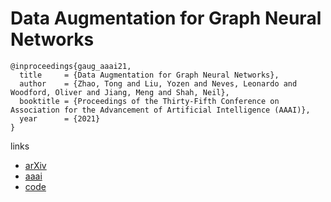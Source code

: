# Data Augmentation for Graph Neural Networks

```
@inproceedings{gaug_aaai21,
  title     = {Data Augmentation for Graph Neural Networks},
  author    = {Zhao, Tong and Liu, Yozen and Neves, Leonardo and Woodford, Oliver and Jiang, Meng and Shah, Neil},
  booktitle = {Proceedings of the Thirty-Fifth Conference on Association for the Advancement of Artificial Intelligence (AAAI)},
  year      = {2021}
}
```

links
- [arXiv](https://arxiv.org/abs/2006.06830)
- [aaai](https://www.aaai.org/AAAI21Papers/AAAI-10012.ZhaoT.pdf)
- [code](https://github.com/zhao-tong/GAug)
